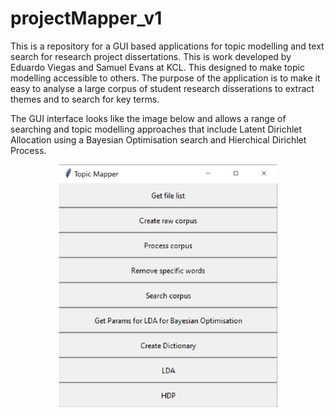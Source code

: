 # projectMapper_v1
 
This is a repository for a GUI based applications for topic modelling and text search for research project dissertations.  This is work developed by Eduardo Viegas and Samuel Evans at KCL.   This designed to make topic modelling accessible to others.  The purpose of the application is to make it easy to analyse a large corpus of student research disserations to extract themes and to search for key terms.

The GUI interface looks like the image below and allows a range of searching and topic modelling approaches that include Latent Dirichlet Allocation using a Bayesian Optimisation search and Hierchical Dirichlet Process.

<p align="center">
  <img src="GUI_overview.png" width="350" >
</p>
